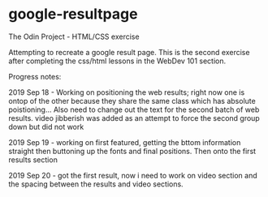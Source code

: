 # google-resultpage
The Odin Project - HTML/CSS exercise

Attempting to recreate a google result page.  This is the second exercise after completing the css/html lessons in the WebDev 101 section. 




Progress notes:

2019 Sep 18 - Working on positioning the web results; right now one is ontop of the other because they share the same class which has absolute poistioning...
Also need to change out the text for the second batch of web results. video jibberish was added as an attempt to force the second group down but did not work

2019 Sep 19 - working on first featured, getting the bttom information straight then buttoning up the fonts and final positions. Then onto the first results section

2019 Sep 20 - got the first result, now i need to work on video section and the spacing between the results and video sections. 

